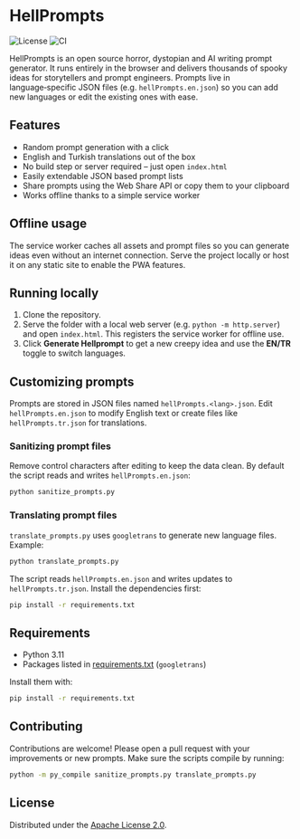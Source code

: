 # HellPrompts

![License](https://img.shields.io/github/license/ianstormtaylor/slate)
![CI](https://github.com/yourusername/hellprompts/actions/workflows/ci.yml/badge.svg)

HellPrompts is an open source horror, dystopian and AI writing prompt generator. It runs entirely in the browser and delivers thousands of spooky ideas for storytellers and prompt engineers. Prompts live in language‑specific JSON files (e.g. `hellPrompts.en.json`) so you can add new languages or edit the existing ones with ease.

## Features

- Random prompt generation with a click
- English and Turkish translations out of the box
- No build step or server required – just open `index.html`
- Easily extendable JSON based prompt lists
- Share prompts using the Web Share API or copy them to your clipboard
- Works offline thanks to a simple service worker

## Offline usage

The service worker caches all assets and prompt files so you can generate ideas even without an internet connection. Serve the project locally or host it on any static site to enable the PWA features.


## Running locally

1. Clone the repository.
2. Serve the folder with a local web server (e.g. `python -m http.server`) and open `index.html`. This registers the service worker for offline use.
3. Click **Generate Hellprompt** to get a new creepy idea and use the **EN/TR** toggle to switch languages.

## Customizing prompts

Prompts are stored in JSON files named `hellPrompts.<lang>.json`. Edit `hellPrompts.en.json` to modify English text or create files like `hellPrompts.tr.json` for translations.

### Sanitizing prompt files

Remove control characters after editing to keep the data clean. By default the
script reads and writes `hellPrompts.en.json`:

```bash
python sanitize_prompts.py
```

### Translating prompt files

`translate_prompts.py` uses `googletrans` to generate new language files. Example:

```bash
python translate_prompts.py
```

The script reads `hellPrompts.en.json` and writes updates to `hellPrompts.tr.json`.
Install the dependencies first:

```bash
pip install -r requirements.txt
```

## Requirements

- Python 3.11
- Packages listed in [requirements.txt](requirements.txt) (`googletrans`)

Install them with:

```bash
pip install -r requirements.txt
```

## Contributing

Contributions are welcome! Please open a pull request with your improvements or new prompts. Make sure the scripts compile by running:

```bash
python -m py_compile sanitize_prompts.py translate_prompts.py
```

## License

Distributed under the [Apache License 2.0](LICENSE).
<!-- keywords: horror prompts, ai prompt generator, creative writing, dystopian prompts, open source -->
